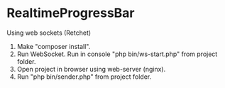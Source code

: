 # RealtimeProgressBar
Using web sockets (Retchet)


1. Make "composer install".
2. Run WebSocket. Run in console  "php bin/ws-start.php" from project folder.
2. Open project in browser using web-server (nginx).
3. Run  "php bin/sender.php" from project folder.

